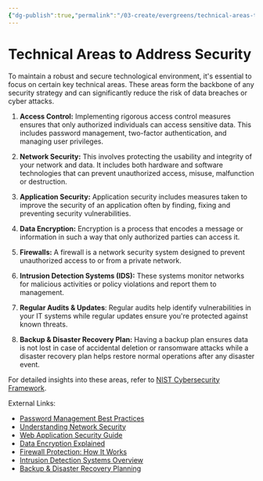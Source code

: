 ```yaml
---
{"dg-publish":true,"permalink":"/03-create/evergreens/technical-areas-to-address-security/","title":"Technical Areas to Address Security","tags":["cybersecurity","information-technology","data-protection","it-security"]}
---
```


# Technical Areas to Address Security

To maintain a robust and secure technological environment, it's essential to focus on certain key technical areas. These areas form the backbone of any security strategy and can significantly reduce the risk of data breaches or cyber attacks.

1. **Access Control:** Implementing rigorous access control measures ensures that only authorized individuals can access sensitive data. This includes password management, two-factor authentication, and managing user privileges.

2. **Network Security:** This involves protecting the usability and integrity of your network and data. It includes both hardware and software technologies that can prevent unauthorized access, misuse, malfunction or destruction.

3. **Application Security:** Application security includes measures taken to improve the security of an application often by finding, fixing and preventing security vulnerabilities.

4. **Data Encryption:** Encryption is a process that encodes a message or information in such a way that only authorized parties can access it.

5. **Firewalls:** A firewall is a network security system designed to prevent unauthorized access to or from a private network.

6. **Intrusion Detection Systems (IDS):** These systems monitor networks for malicious activities or policy violations and report them to management.

7. **Regular Audits & Updates**: Regular audits help identify vulnerabilities in your IT systems while regular updates ensure you're protected against known threats.

8. **Backup & Disaster Recovery Plan:** Having a backup plan ensures data is not lost in case of accidental deletion or ransomware attacks while a disaster recovery plan helps restore normal operations after any disaster event.

For detailed insights into these areas, refer to [NIST Cybersecurity Framework](https://www.nist.gov/cyberframework).

External Links:
- [Password Management Best Practices](https://www.csoonline.com/article/3199077/6-steps-for-a-solid-password-policy.html)
- [Understanding Network Security](https://www.cisco.com/c/en/us/products/security/what-is-network-security.html)
- [Web Application Security Guide](https://owasp.org/www-project-web-security-testing-guide/)
- [Data Encryption Explained](https://www.gemalto.com/cryptography/data-encryption)
- [Firewall Protection: How It Works](https://us.norton.com/internetsecurity-how-to-what-is-a-firewall-and-how-does-it-work.html)
- [Intrusion Detection Systems Overview](https://www.csoonline.com/article/2120384/intrusion-detection-systems-overview.html)
- [Backup & Disaster Recovery Planning](https://www.ibm.com/cloud/learn/disaster-recovery)